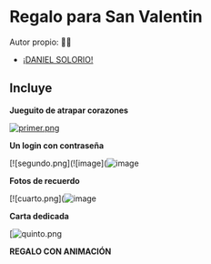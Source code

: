 # Regalo para San Valentin 
Autor propio: 🧑‍💻
  - [¡DANIEL SOLORIO!](https://github.com/danielsolorio1) 
## Incluye

**Jueguito de atrapar corazones**

[![primer.png](https://i.postimg.cc/Kjb1212y/primer.png)](https://postimg.cc/S2ZSLNRZ)

**Un login con contraseña**

[![segundo.png](![image](![image](https://github.com/user-attachments/assets/e8781445-c35a-4625-82e9-3c7746b228d4)


**Fotos de recuerdo**

[![cuarto.png](![image](https://github.com/user-attachments/assets/23133531-83db-456c-a7d5-d85a7dde6bf2)

**Carta dedicada**

[![quinto.png]("")

**REGALO CON ANIMACIÓN**
